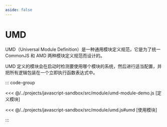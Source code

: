 ```yaml
---
aside: false
---
```


# UMD

UMD（Universal Module Definition）是一种通用模块定义规范，它是为了统一 CommonJS 和 AMD 两种模块定义规范而设计的。

UMD 定义的模块会在启动时检测要使用哪个模块的系统，然后进行适当配置，并把所有逻辑包装在一个立即执行函数表达式中。

::: code-group

<<< @/../projects/javascript-sandbox/src/module/umd-module-demo.js [定义模块]

<<< @/../projects/javascript-sandbox/src/module/umd.js#umd [使用模块]

:::
